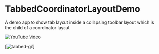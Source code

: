 # TabbedCoordinatorLayoutDemo
A demo app to show tab layout inside a collapsing toolbar layout which is the child of a coordinator layout

[![YouTube Video](http://img.youtube.com/vi/WQ3vT4UU5bk/0.jpg)](http://www.youtube.com/watch?v=WQ3vT4UU5bk)

[![tabbed-gif](http://i.imgur.com/TM0Q5JA.gifv)]
